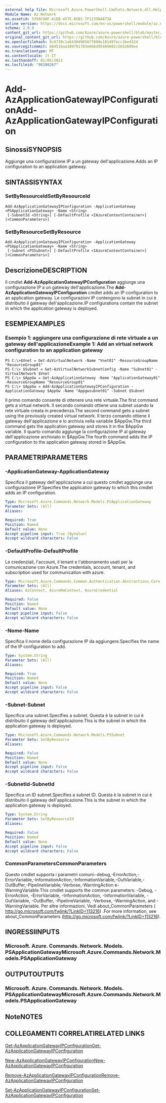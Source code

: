```yaml
---
external help file: Microsoft.Azure.PowerShell.Cmdlets.Network.dll-Help.xml
Module Name: Az.Network
ms.assetid: 5358C08F-A1EB-457E-85B1-7F12396A873A
online version: https://docs.microsoft.com/en-us/powershell/module/az.network/add-azapplicationgatewayipconfiguration
schema: 2.0.0
content_git_url: https://github.com/Azure/azure-powershell/blob/master/src/Network/Network/help/Add-AzApplicationGatewayIPConfiguration.md
original_content_git_url: https://github.com/Azure/azure-powershell/blob/master/src/Network/Network/help/Add-AzApplicationGatewayIPConfiguration.md
ms.openlocfilehash: 9c8730c1a6430d98567f880e101497ecc1be432d
ms.sourcegitcommit: 68451baa389791703e666d95469602c5652609ee
ms.translationtype: MT
ms.contentlocale: it-IT
ms.lasthandoff: 01/05/2021
ms.locfileid: "98380267"
---
```

# <span data-ttu-id="89bef-101">Add-AzApplicationGatewayIPConfiguration</span><span class="sxs-lookup"><span data-stu-id="89bef-101">Add-AzApplicationGatewayIPConfiguration</span></span>

## <span data-ttu-id="89bef-102">Sinossi</span><span class="sxs-lookup"><span data-stu-id="89bef-102">SYNOPSIS</span></span>
<span data-ttu-id="89bef-103">Aggiunge una configurazione IP a un gateway dell'applicazione.</span><span class="sxs-lookup"><span data-stu-id="89bef-103">Adds an IP configuration to an application gateway.</span></span>

## <span data-ttu-id="89bef-104">SINTASSI</span><span class="sxs-lookup"><span data-stu-id="89bef-104">SYNTAX</span></span>

### <span data-ttu-id="89bef-105">SetByResourceId</span><span class="sxs-lookup"><span data-stu-id="89bef-105">SetByResourceId</span></span>
```
Add-AzApplicationGatewayIPConfiguration -ApplicationGateway <PSApplicationGateway> -Name <String>
 [-SubnetId <String>] [-DefaultProfile <IAzureContextContainer>] [<CommonParameters>]
```

### <span data-ttu-id="89bef-106">SetByResource</span><span class="sxs-lookup"><span data-stu-id="89bef-106">SetByResource</span></span>
```
Add-AzApplicationGatewayIPConfiguration -ApplicationGateway <PSApplicationGateway> -Name <String>
 [-Subnet <PSSubnet>] [-DefaultProfile <IAzureContextContainer>] [<CommonParameters>]
```

## <span data-ttu-id="89bef-107">Descrizione</span><span class="sxs-lookup"><span data-stu-id="89bef-107">DESCRIPTION</span></span>
<span data-ttu-id="89bef-108">Il cmdlet **Add-AzApplicationGatewayIPConfiguration** aggiunge una configurazione IP a un gateway dell'applicazione.</span><span class="sxs-lookup"><span data-stu-id="89bef-108">The **Add-AzApplicationGatewayIPConfiguration** cmdlet adds an IP configuration to an application gateway.</span></span>
<span data-ttu-id="89bef-109">Le configurazioni IP contengono la subnet in cui è distribuito il gateway dell'applicazione.</span><span class="sxs-lookup"><span data-stu-id="89bef-109">IP configurations contain the subnet in which the application gateway is deployed.</span></span>

## <span data-ttu-id="89bef-110">ESEMPI</span><span class="sxs-lookup"><span data-stu-id="89bef-110">EXAMPLES</span></span>

### <span data-ttu-id="89bef-111">Esempio 1: aggiungere una configurazione di rete virtuale a un gateway dell'applicazione</span><span class="sxs-lookup"><span data-stu-id="89bef-111">Example 1: Add an virtual network configuration to an application gateway</span></span>
```
PS C:\>$Vnet = Get-AzVirtualNetwork -Name "Vnet01" -ResourceGroupName "ResourceGroup01"
PS C:\> $Subnet = Get-AzVirtualNetworkSubnetConfig -Name "Subnet01" -VirtualNetwork $Vnet 
PS C:\> $AppGw = Get-AzApplicationGateway -Name "ApplicationGateway01" -ResourceGroupName "ResourceGroup01"
PS C:\> $AppGw = Add-AzApplicationGatewayIPConfiguration -ApplicationGateway $AppGw -Name "Appgwsubnet01" -Subnet $Subnet
```

<span data-ttu-id="89bef-112">Il primo comando consente di ottenere una rete virtuale.</span><span class="sxs-lookup"><span data-stu-id="89bef-112">The first command gets a virtual network.</span></span>
<span data-ttu-id="89bef-113">Il secondo comando ottiene una subnet usando la rete virtuale creata in precedenza.</span><span class="sxs-lookup"><span data-stu-id="89bef-113">The second command gets a subnet using the previously created virtual network.</span></span>
<span data-ttu-id="89bef-114">Il terzo comando ottiene il gateway dell'applicazione e lo archivia nella variabile $AppGw.</span><span class="sxs-lookup"><span data-stu-id="89bef-114">The third command gets the application gateway and stores it in the $AppGw variable.</span></span>
<span data-ttu-id="89bef-115">Il quarto comando aggiunge la configurazione IP al gateway dell'applicazione archiviato in $AppGw.</span><span class="sxs-lookup"><span data-stu-id="89bef-115">The fourth command adds the IP configuration to the application gateway stored in $AppGw.</span></span>

## <span data-ttu-id="89bef-116">PARAMETRI</span><span class="sxs-lookup"><span data-stu-id="89bef-116">PARAMETERS</span></span>

### <span data-ttu-id="89bef-117">-ApplicationGateway</span><span class="sxs-lookup"><span data-stu-id="89bef-117">-ApplicationGateway</span></span>
<span data-ttu-id="89bef-118">Specifica il gateway dell'applicazione a cui questo cmdlet aggiunge una configurazione IP.</span><span class="sxs-lookup"><span data-stu-id="89bef-118">Specifies the application gateway to which this cmdlet adds an IP configuration.</span></span>

```yaml
Type: Microsoft.Azure.Commands.Network.Models.PSApplicationGateway
Parameter Sets: (All)
Aliases:

Required: True
Position: Named
Default value: None
Accept pipeline input: True (ByValue)
Accept wildcard characters: False
```

### <span data-ttu-id="89bef-119">-DefaultProfile</span><span class="sxs-lookup"><span data-stu-id="89bef-119">-DefaultProfile</span></span>
<span data-ttu-id="89bef-120">Le credenziali, l'account, il tenant e l'abbonamento usati per la comunicazione con Azure.</span><span class="sxs-lookup"><span data-stu-id="89bef-120">The credentials, account, tenant, and subscription used for communication with azure.</span></span>

```yaml
Type: Microsoft.Azure.Commands.Common.Authentication.Abstractions.Core.IAzureContextContainer
Parameter Sets: (All)
Aliases: AzContext, AzureRmContext, AzureCredential

Required: False
Position: Named
Default value: None
Accept pipeline input: False
Accept wildcard characters: False
```

### <span data-ttu-id="89bef-121">-Nome</span><span class="sxs-lookup"><span data-stu-id="89bef-121">-Name</span></span>
<span data-ttu-id="89bef-122">Specifica il nome della configurazione IP da aggiungere.</span><span class="sxs-lookup"><span data-stu-id="89bef-122">Specifies the name of the IP configuration to add.</span></span>

```yaml
Type: System.String
Parameter Sets: (All)
Aliases:

Required: True
Position: Named
Default value: None
Accept pipeline input: False
Accept wildcard characters: False
```

### <span data-ttu-id="89bef-123">-Subnet</span><span class="sxs-lookup"><span data-stu-id="89bef-123">-Subnet</span></span>
<span data-ttu-id="89bef-124">Specifica una subnet.</span><span class="sxs-lookup"><span data-stu-id="89bef-124">Specifies a subnet.</span></span>
<span data-ttu-id="89bef-125">Questa è la subnet in cui è distribuito il gateway dell'applicazione.</span><span class="sxs-lookup"><span data-stu-id="89bef-125">This is the subnet in which the application gateway is deployed.</span></span>

```yaml
Type: Microsoft.Azure.Commands.Network.Models.PSSubnet
Parameter Sets: SetByResource
Aliases:

Required: False
Position: Named
Default value: None
Accept pipeline input: False
Accept wildcard characters: False
```

### <span data-ttu-id="89bef-126">-SubnetId</span><span class="sxs-lookup"><span data-stu-id="89bef-126">-SubnetId</span></span>
<span data-ttu-id="89bef-127">Specifica un ID subnet.</span><span class="sxs-lookup"><span data-stu-id="89bef-127">Specifies a subnet ID.</span></span>
<span data-ttu-id="89bef-128">Questa è la subnet in cui è distribuito il gateway dell'applicazione.</span><span class="sxs-lookup"><span data-stu-id="89bef-128">This is the subnet in which the application gateway is deployed.</span></span>

```yaml
Type: System.String
Parameter Sets: SetByResourceId
Aliases:

Required: False
Position: Named
Default value: None
Accept pipeline input: False
Accept wildcard characters: False
```

### <span data-ttu-id="89bef-129">CommonParameters</span><span class="sxs-lookup"><span data-stu-id="89bef-129">CommonParameters</span></span>
<span data-ttu-id="89bef-130">Questo cmdlet supporta i parametri comuni:-debug,-ErrorAction,-ErrorVariable,-InformationAction,-InformationVariable,-OutVariable,-OutBuffer,-PipelineVariable,-Verbose,-WarningAction e-WarningVariable.</span><span class="sxs-lookup"><span data-stu-id="89bef-130">This cmdlet supports the common parameters: -Debug, -ErrorAction, -ErrorVariable, -InformationAction, -InformationVariable, -OutVariable, -OutBuffer, -PipelineVariable, -Verbose, -WarningAction, and -WarningVariable.</span></span> <span data-ttu-id="89bef-131">Per altre informazioni, Vedi about_CommonParameters ( http://go.microsoft.com/fwlink/?LinkID=113216) .</span><span class="sxs-lookup"><span data-stu-id="89bef-131">For more information, see about_CommonParameters (http://go.microsoft.com/fwlink/?LinkID=113216).</span></span>

## <span data-ttu-id="89bef-132">INGRESSI</span><span class="sxs-lookup"><span data-stu-id="89bef-132">INPUTS</span></span>

### <span data-ttu-id="89bef-133">Microsoft. Azure. Commands. Network. Models. PSApplicationGateway</span><span class="sxs-lookup"><span data-stu-id="89bef-133">Microsoft.Azure.Commands.Network.Models.PSApplicationGateway</span></span>

## <span data-ttu-id="89bef-134">OUTPUT</span><span class="sxs-lookup"><span data-stu-id="89bef-134">OUTPUTS</span></span>

### <span data-ttu-id="89bef-135">Microsoft. Azure. Commands. Network. Models. PSApplicationGateway</span><span class="sxs-lookup"><span data-stu-id="89bef-135">Microsoft.Azure.Commands.Network.Models.PSApplicationGateway</span></span>

## <span data-ttu-id="89bef-136">Note</span><span class="sxs-lookup"><span data-stu-id="89bef-136">NOTES</span></span>

## <span data-ttu-id="89bef-137">COLLEGAMENTI CORRELATI</span><span class="sxs-lookup"><span data-stu-id="89bef-137">RELATED LINKS</span></span>

[<span data-ttu-id="89bef-138">Get-AzApplicationGatewayIPConfiguration</span><span class="sxs-lookup"><span data-stu-id="89bef-138">Get-AzApplicationGatewayIPConfiguration</span></span>](./Get-AzApplicationGatewayIPConfiguration.md)

[<span data-ttu-id="89bef-139">New-AzApplicationGatewayIPConfiguration</span><span class="sxs-lookup"><span data-stu-id="89bef-139">New-AzApplicationGatewayIPConfiguration</span></span>](./New-AzApplicationGatewayIPConfiguration.md)

[<span data-ttu-id="89bef-140">Remove-AzApplicationGatewayIPConfiguration</span><span class="sxs-lookup"><span data-stu-id="89bef-140">Remove-AzApplicationGatewayIPConfiguration</span></span>](./Remove-AzApplicationGatewayIPConfiguration.md)

[<span data-ttu-id="89bef-141">Set-AzApplicationGatewayIPConfiguration</span><span class="sxs-lookup"><span data-stu-id="89bef-141">Set-AzApplicationGatewayIPConfiguration</span></span>](./Set-AzApplicationGatewayIPConfiguration.md)


